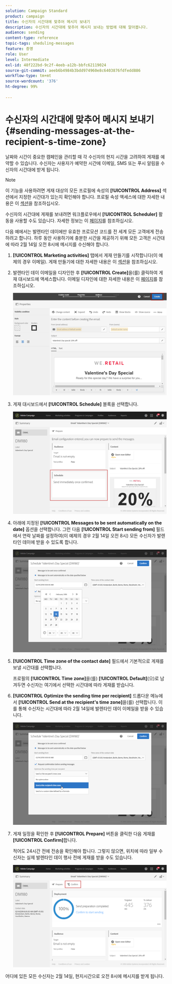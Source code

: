 ```yaml
---
solution: Campaign Standard
product: campaign
title: 수신자의 시간대에 맞추어 메시지 보내기
description: 수신자의 시간대에 맞추어 메시지 보내는 방법에 대해 알아봅니다.
audience: sending
content-type: reference
topic-tags: sheduling-messages
feature: 증명
role: User
level: Intermediate
exl-id: 48f222bd-9c2f-4eeb-a12b-bbfc62119024
source-git-commit: aeeb6b4984b3bdd974960e8c6403876fdfedd886
workflow-type: tm+mt
source-wordcount: '376'
ht-degree: 99%

---
```


# 수신자의 시간대에 맞추어 메시지 보내기{#sending-messages-at-the-recipient-s-time-zone}

날짜와 시간이 중요한 캠페인을 관리할 때 각 수신자의 현지 시간을 고려하여 게재를 예약할 수 있습니다. 수신자는 사용자가 예약한 시간에 이메일, SMS 또는 푸시 알림을 수신자의 시간대에 받게 됩니다.

>[!NOTE]
>
>이 기능을 사용하려면 게재 대상의 모든 프로필에 속성의 **[!UICONTROL Address]** 섹션에서 지정한 시간대가 있는지 확인해야 합니다. 프로필 속성 액세스에 대한 자세한 내용은 이 [섹션](../../audiences/using/editing-profiles.md)을 참조하십시오.

수신자의 시간대에 게재를 보내려면 워크플로우에서 **[!UICONTROL Scheduler]** 활동을 사용할 수도 있습니다. 자세한 정보는 이 [페이지](../../automating/using/scheduler.md)를 참조하십시오.

다음 예에서는 발렌타인 데이에만 유효한 프로모션 코드를 전 세계 모든 고객에게 전송하려고 합니다. 하루 동안 사용하기에 충분한 시간을 제공하기 위해 모든 고객은 시간대에 따라 2월 14일 오전 8시에 메시지를 수신해야 합니다.

1. **[!UICONTROL Marketing activities]** 탭에서 게재 만들기를 시작합니다(이 예제의 경우 이메일). 게재 만들기에 대한 자세한 내용은 이 [섹션](../../channels/using/creating-an-email.md)을 참조하십시오.
1. 발렌타인 데이 이메일을 디자인한 후 **[!UICONTROL Create]**&#x200B;을(를) 클릭하여 게재 대시보드에 액세스합니다. 이메일 디자인에 대한 자세한 내용은 이 [페이지](../../designing/using/personalization.md#example-email-personalization)를 참조하십시오.

   ![](assets/send-time_opt_valentine_1.png)

1. 게재 대시보드에서 **[!UICONTROL Schedule]** 블록을 선택합니다.

   ![](assets/send-time_opt_valentine_2.png)

1. 아래에 지정된 **[!UICONTROL Messages to be sent automatically on the date]** 옵션을 선택합니다. 그런 다음 **[!UICONTROL Start sending from]** 필드에서 연락 날짜를 설정하여(이 예제의 경우 2월 14일 오전 8시) 모든 수신자가 발렌타인 데이에 받을 수 있도록 합니다.

   ![](assets/send-time_opt_valentine.png)

1. **[!UICONTROL Time zone of the contact date]** 필드에서 기본적으로 게재를 보낼 시간대를 선택합니다.

   프로필의 **[!UICONTROL Time zone]**&#x200B;을(를) **[!UICONTROL Default]**(으)로 남겨두면 수신자는 여기에서 선택한 시간대에 따라 게재를 받습니다.

1. **[!UICONTROL Optimize the sending time per recipient]** 드롭다운 메뉴에서 **[!UICONTROL Send at the recipient's time zone]**&#x200B;을(를) 선택합니다. 이를 통해 수신자는 시간대에 따라 2월 14일에 발렌타인 데이 이메일을 받을 수 있습니다.

   ![](assets/send-time_opt_valentine_3.png)

1. 게재 일정을 확인한 후 **[!UICONTROL Prepare]** 버튼을 클릭한 다음 게재를 **[!UICONTROL Confirm]**&#x200B;합니다.

   적어도 24시간 전에 전송을 확인해야 합니다. 그렇지 않으면, 위치에 따라 일부 수신자는 실제 발렌타인 데이 행사 전에 게재를 받을 수도 있습니다.

   ![](assets/send-time_opt_valentine_4.png)

어디에 있든 모든 수신자는 2월 14일, 현지시간으로 오전 8시에 메시지를 받게 됩니다.
